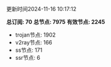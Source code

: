 更新时间2024-11-16 10:17:12

**总订阅: 70**
**总节点: 7975**
**有效节点: 2245**
- trojan节点: 1902
- v2ray节点: 166
- ss节点: 171
- ssr节点: 6
